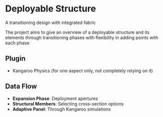 # Deployable Structure
A transitioning design with integrated fabric

The project aims to give an overview of a deployable structure and its elements through transitioning phases with flexibility in adding points with each phase

## Plugin
- Kangaroo Physics (for one aspect only, not completely relying on it)

## Data Flow
- **Expansion Phase**: Deployment apertures
- **Structural Members**: Selecting cross-section options
- **Adaptive Panel**: Through Kangaroo simulations
